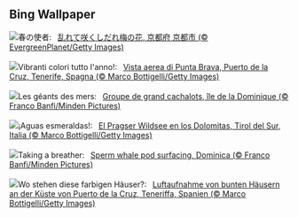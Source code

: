 ## Bing Wallpaper
![](https://www.bing.com/th?id=OHR.Ume2024_JA-JP3356449258_UHD.jpg&w=1000)春の使者:&nbsp;&ensp;[乱れて咲くしだれ梅の花, 京都府 京都市 (© EvergreenPlanet/Getty Images)](https://www.bing.com/th?id=OHR.Ume2024_JA-JP3356449258_UHD.jpg)
<br><br/>
![](https://www.bing.com/th?id=OHR.CarnavalTenerife_IT-IT6859565404_UHD.jpg&w=1000)Vibranti colori tutto l'anno!:&nbsp;&ensp;[Vista aerea di Punta Brava, Puerto de la Cruz, Tenerife, Spagna (© Marco Bottigelli/Getty Images)](https://www.bing.com/th?id=OHR.CarnavalTenerife_IT-IT6859565404_UHD.jpg)
<br><br/>
![](https://www.bing.com/th?id=OHR.DominicaWhales_FR-FR6517933820_UHD.jpg&w=1000)Les géants des mers:&nbsp;&ensp;[Groupe de  grand cachalots, île de la Dominique (© Franco Banfi/Minden Pictures)](https://www.bing.com/th?id=OHR.DominicaWhales_FR-FR6517933820_UHD.jpg)
<br><br/>
![](https://www.bing.com/th?id=OHR.LakeDolomites_ES-ES6192174568_UHD.jpg&w=1000)¡Aguas esmeraldas!:&nbsp;&ensp;[El Pragser Wildsee en los Dolomitas, Tirol del Sur, Italia (© Marco Bottigelli/Getty Images)](https://www.bing.com/th?id=OHR.LakeDolomites_ES-ES6192174568_UHD.jpg)
<br><br/>
![](https://www.bing.com/th?id=OHR.DominicaWhales_EN-GB4669286045_UHD.jpg&w=1000)Taking a breather:&nbsp;&ensp;[Sperm whale pod surfacing, Dominica (© Franco Banfi/Minden Pictures)](https://www.bing.com/th?id=OHR.DominicaWhales_EN-GB4669286045_UHD.jpg)
<br><br/>
![](https://www.bing.com/th?id=OHR.CarnavalTenerife_DE-DE3563683527_UHD.jpg&w=1000)Wo stehen diese farbigen Häuser?:&nbsp;&ensp;[Luftaufnahme von bunten Häusern an der Küste von Puerto de la Cruz, Teneriffa, Spanien (© Marco Bottigelli/Getty Images)](https://www.bing.com/th?id=OHR.CarnavalTenerife_DE-DE3563683527_UHD.jpg)
<br><br/>
